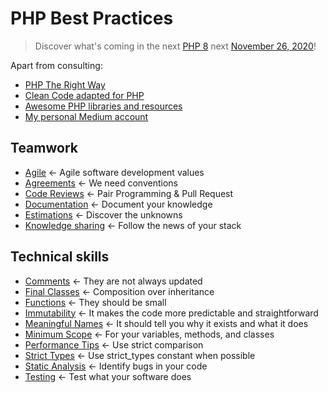 # PHP Best Practices

> Discover what's coming in the next [PHP 8](https://wiki.php.net/rfc#php_80) next [November 26, 2020](https://wiki.php.net/todo/php80)!

Apart from consulting:

* [PHP The Right Way](https://phptherightway.com/)
* [Clean Code adapted for PHP](https://github.com/jupeter/clean-code-php)
* [Awesome PHP libraries and resources](https://github.com/ziadoz/awesome-php)
* [My personal Medium account](https://medium.com/@chemaclass/)

## Teamwork

* [Agile](/team-work/agile.md) <- Agile software development values
* [Agreements](/team-work/agreements.md) <- We need conventions
* [Code Reviews](/team-work/code-reviews.md) <- Pair Programming & Pull Request
* [Documentation](/team-work/documentation.md) <- Document your knowledge
* [Estimations](/team-work/estimations.md) <- Discover the unknowns
* [Knowledge sharing](/team-work/knowledge-sharing.md) <- Follow the news of your stack

## Technical skills

* [Comments](/technical-skills/comments.md) <- They are not always updated 
* [Final Classes](/technical-skills/final-classes.md) <- Composition over inheritance
* [Functions](/technical-skills/functions.md) <- They should be small
* [Immutability](/technical-skills/immutability.md) <- It makes the code more predictable and straightforward
* [Meaningful Names](/technical-skills/meaningful-names.md) <- It should tell you why it exists and what it does
* [Minimum Scope](/technical-skills/minimum-scope.md) <- For your variables, methods, and classes
* [Performance Tips](/technical-skills/performance-tips.md) <- Use strict comparison
* [Strict Types](/technical-skills/strict-types.md) <- Use strict_types constant when possible
* [Static Analysis](/technical-skills/static-analysis.md) <- Identify bugs in your code
* [Testing](/technical-skills/testing.md) <- Test what your software does
